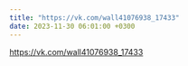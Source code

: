 ```yaml
---
title: "https://vk.com/wall41076938_17433"
date: 2023-11-30 06:01:00 +0300
---
```

<a class="vk-attach" href="https://vk.com/wall41076938_17433">https://vk.com/wall41076938_17433</a>